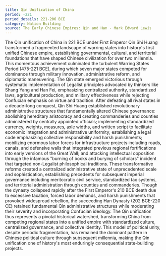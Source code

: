 ```yaml
---
title: Qin Unification of China
period: -221
period_details: 221-206 BCE
category: Nation Building
source: The Early Chinese Empires: Qin and Han - Mark Edward Lewis
---
```

The Qin unification of China in 221 BCE under First Emperor Qin Shi Huang transformed a fragmented landscape of warring states into history's first unified Chinese empire, establishing governmental, cultural, and territorial foundations that have shaped Chinese civilization for over two millennia. This momentous achievement culminated the turbulent Warring States Period (475-221 BCE), during which seven major states competed for dominance through military innovation, administrative reform, and diplomatic maneuvering. The Qin state emerged victorious through systematic implementation of Legalist principles advocated by thinkers like Shang Yang and Han Fei, emphasizing centralized authority, standardized laws, agricultural production, and military effectiveness while rejecting Confucian emphasis on virtue and tradition. After defeating all rival states in a decade-long conquest, Qin Shi Huang established revolutionary administrative structures that fundamentally altered Chinese governance: abolishing hereditary aristocracy and creating commanderies and counties administered by centrally appointed officials; implementing standardized currency, weights, measures, axle widths, and written script to facilitate economic integration and administrative uniformity; establishing a legal code emphasizing collective responsibility and harsh punishments; mobilizing enormous labor forces for infrastructure projects including roads, canals, and defensive walls that integrated previous regional fortifications into early versions of the Great Wall; and attacking intellectual opposition through the infamous "burning of books and burying of scholars" incident that targeted non-Legalist philosophical traditions. These transformative reforms created a centralized administrative state of unprecedented scale and sophistication, establishing precedents for subsequent imperial governance including meritocratic civil service, standardized tax systems, and territorial administration through counties and commanderies. Though the dynasty collapsed rapidly after the First Emperor's 210 BCE death due to excessive taxation, forced labor demands, and harsh punishments that provoked widespread rebellion, the succeeding Han Dynasty (202 BCE-220 CE) retained fundamental Qin administrative structures while moderating their severity and incorporating Confucian ideology. The Qin unification thus represents a pivotal historical watershed, transforming China from competing regional states into a unified empire with standardized culture, centralized governance, and collective identity. This model of political unity, despite periodic fragmentation, has remained the dominant pattern in Chinese political culture through subsequent millennia, making the Qin unification one of history's most enduringly consequential state-building projects. 